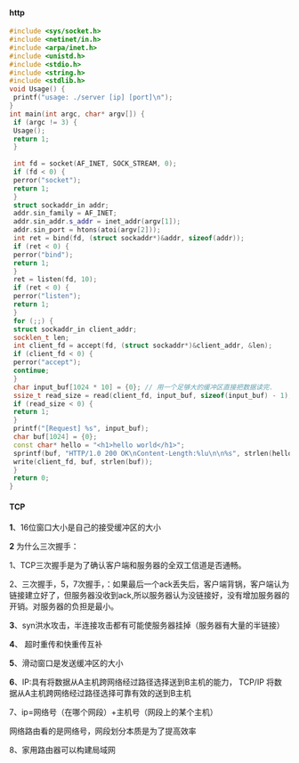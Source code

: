 #### http

```c++
#include <sys/socket.h>
#include <netinet/in.h>
#include <arpa/inet.h>
#include <unistd.h>
#include <stdio.h>
#include <string.h>
#include <stdlib.h>
void Usage() {
 printf("usage: ./server [ip] [port]\n");
}
int main(int argc, char* argv[]) {
 if (argc != 3) {
 Usage();
 return 1;
 }
 
 int fd = socket(AF_INET, SOCK_STREAM, 0);
 if (fd < 0) {
 perror("socket");
 return 1;
 }
 struct sockaddr_in addr;
 addr.sin_family = AF_INET;
 addr.sin_addr.s_addr = inet_addr(argv[1]);
 addr.sin_port = htons(atoi(argv[2]));
 int ret = bind(fd, (struct sockaddr*)&addr, sizeof(addr));
 if (ret < 0) {
 perror("bind");
 return 1;
 }
 ret = listen(fd, 10);
 if (ret < 0) {
 perror("listen");
 return 1;
 } 
 for (;;) {
 struct sockaddr_in client_addr;
 socklen_t len;
 int client_fd = accept(fd, (struct sockaddr*)&client_addr, &len);
 if (client_fd < 0) {
 perror("accept");
 continue;
 }
 char input_buf[1024 * 10] = {0}; // 用一个足够大的缓冲区直接把数据读完.
 ssize_t read_size = read(client_fd, input_buf, sizeof(input_buf) - 1);
 if (read_size < 0) {
 return 1;
 }
 printf("[Request] %s", input_buf);
 char buf[1024] = {0};
 const char* hello = "<h1>hello world</h1>";
 sprintf(buf, "HTTP/1.0 200 OK\nContent-Length:%lu\n\n%s", strlen(hello), hello);
 write(client_fd, buf, strlen(buf));
 }
 return 0;
}
```

#### TCP

**1**、16位窗口大小是自己的接受缓冲区的大小

**2** 为什么三次握手：

1、TCP三次握手是为了确认客户端和服务器的全双工信道是否通畅。

2、三次握手，5，7次握手，：如果最后一个ack丢失后，客户端背锅，客户端认为链接建立好了，但服务器没收到ack,所以服务器认为没链接好，没有增加服务器的开销。对服务器的负担是最小。

**3**、syn洪水攻击，半连接攻击都有可能使服务器挂掉（服务器有大量的半链接）

**4**、 超时重传和快重传互补

**5**、滑动窗口是发送缓冲区的大小  

**6**、IP:具有将数据从A主机跨网络经过路径选择送到B主机的能力，  TCP/IP  将数据从A主机跨网络经过路径选择可靠有效的送到B主机

7、ip=网络号（在哪个网段）+主机号（网段上的某个主机）

网络路由看的是网络号，网段划分本质是为了提高效率

8、家用路由器可以构建局域网

























